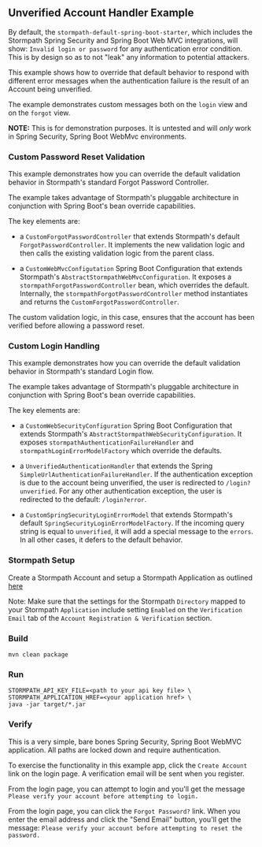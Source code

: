 ## Unverified Account Handler Example

By default, the `stormpath-default-spring-boot-starter`, which includes the Stormpath Spring Security and Spring Boot Web MVC integrations, will show:
`Invalid login or password` for any authentication error condition. This is by design so as to not "leak" any information to potential attackers.

This example shows how to override that default behavior to respond with different error messages when the authentication failure is the result of an
Account being unverified.

The example demonstrates custom messages both on the `login` view and on the `forgot` view.

**NOTE:** This is for demonstration purposes. It is untested and will *only* work in Spring Security, Spring Boot WebMvc environments.

### Custom Password Reset Validation

This example demonstrates how you can override the default validation behavior in Stormpath's standard Forgot Password Controller.

The example takes advantage of Stormpath's pluggable architecture in conjunction with Spring Boot's bean override
capabilities.

The key elements are:

* a `CustomForgotPasswordController` that extends Stormpath's default `ForgotPasswordController`. It implements the new
validation logic and then calls the existing validation logic from the parent class.

* a `CustomWebMvcConfigutation` Spring Boot Configuration that extends Stormpath's `AbstractStormpathWebMvcConfiguration`. 
It exposes a `stormpathForgotPasswordController` bean, which overrides the default. Internally, the `stormpathForgotPasswordController`
method instantiates and returns the `CustomForgotPasswordController`.

The custom validation logic, in this case, ensures that the account has been verified before allowing a password reset.

### Custom Login Handling

This example demonstrates how you can override the default validation behavior in Stormpath's standard Login flow.

The example takes advantage of Stormpath's pluggable architecture in conjunction with Spring Boot's bean override
capabilities.

The key elements are:

* a `CustomWebSecurityConfiguration` Spring Boot Configuration that extends Stormpath's `AbstractStormpathWebSecurityConfiguration`. 
It exposes `stormpathAuthenticationFailureHandler` and `stormpathLoginErrorModelFactory` which override the defaults.
 
* a `UnverifiedAuthenticationHandler` that extends the Spring `SimpleUrlAuthenticationFailureHandler`. If the authentication exception
is due to the account being unverified, the user is redirected to `/login?unverified`. For any other authentication exception, the 
user is redirected to the default: `/login?error`.

* a `CustomSpringSecurityLoginErrorModel` that extends Stormpath's default `SpringSecurityLoginErrorModelFactory`. If the incoming query
string is equal to `unverified`, it will add a special message to the `errors`. In all other cases, it defers to the default behavior.

### Stormpath Setup

Create a Stormpath Account and setup a Stormpath Application as outlined
[here](https://docs.stormpath.com/rest/product-guide/latest/setup.html)

Note: Make sure that the settings for the Stormpath `Directory` mapped to your Stormpath `Application` include setting `Enabled` on the `Verification Email`
tab of the `Account Registration & Verification` section.

### Build

```
mvn clean package
```

### Run

```
STORMPATH_API_KEY_FILE=<path to your api key file> \
STORMPATH_APPLICATION_HREF=<your application href> \
java -jar target/*.jar
```

### Verify

This is a very simple, bare bones Spring Security, Spring Boot WebMVC application. All paths are locked down and require
authentication.

To exercise the functionality in this example app, click the `Create Account` link on the login page. A verification email will be sent when you register.

From the login page, you can attempt to login and you'll get the message `Please verify your account before attempting to login.`

From the login page, you can click the `Forgot Password?` link. When you enter the email address and click the "Send Email" button, you'll get the message:
`Please verify your account before attempting to reset the password.`
